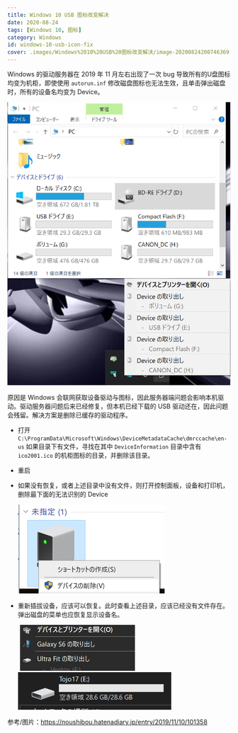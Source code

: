 ```yaml
---
title: Windows 10 USB 图标改变解决
date: 2020-08-24
tags: [Windows 10, 图标]
category: Windows
id: windows-10-usb-icon-fix
cover: .images/Windows%2010%20USB%20图标改变解决/image-20200824200746369.png
---
```


Windows 的驱动服务器在 2019 年 11 月左右出现了一次 bug 导致所有的U盘图标均变为机柜，即使使用 `autorun.inf` 修改磁盘图标也无法生效，且单击弹出磁盘时，所有的设备名均变为 Device。

![20191110175553](.images/Windows%2010%20USB%20图标改变解决/20191110175553.png)

原因是 Windows 会联网获取设备驱动与图标，因此服务器端问题会影响本机驱动。驱动服务器问题后来已经修复，但本机已经下载的 USB 驱动还在，因此问题会残留。解决方案是删除已缓存的驱动程序。

- 打开 `C:\ProgramData\Microsoft\Windows\DeviceMetadataCache\dmrccache\en-us` 如果目录下有文件，寻找在其中 `DeviceInformation` 目录中含有 `ico2001.ico` 的机柜图标的目录，并删除该目录。

- 重启

- 如果没有恢复，或者上述目录中没有文件，则打开控制面板，设备和打印机，删除最下面的无法识别的 Device

    ![image-20200824195700272](.images/Windows%2010%20USB%20图标改变解决/image-20200824195700272.png)

- 重新插拔设备，应该可以恢复。此时查看上述目录，应该已经没有文件存在。弹出磁盘的菜单也应恢复显示设备名。

    ![image-20200824195842372](.images/Windows%2010%20USB%20图标改变解决/image-20200824195842372.png)  ![image-20200824200746369](.images/Windows%2010%20USB%20图标改变解决/image-20200824200746369.png)



参考/图片：<https://noushibou.hatenadiary.jp/entry/2019/11/10/101358>